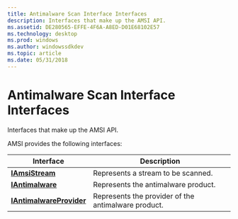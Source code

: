 ```yaml
---
title: Antimalware Scan Interface Interfaces
description: Interfaces that make up the AMSI API.
ms.assetid: DE280565-EFFE-4F6A-A8ED-D01E68102E57
ms.technology: desktop
ms.prod: windows
ms.author: windowssdkdev
ms.topic: article
ms.date: 05/31/2018
---
```


# Antimalware Scan Interface Interfaces

Interfaces that make up the AMSI API.

AMSI provides the following interfaces:



| Interface                                            | Description                                                    |
|------------------------------------------------------|----------------------------------------------------------------|
| [**IAmsiStream**](/windows/desktop/api/amsi/nn-amsi-iamsistream)                   | Represents a stream to be scanned.<br/>                  |
| [**IAntimalware**](/windows/desktop/api/amsi/nn-amsi-iantimalware)                 | Represents the antimalware product.<br/>                 |
| [**IAntimalwareProvider**](/windows/desktop/api/amsi/nn-amsi-iantimalwareprovider) | Represents the provider of the antimalware product.<br/> |



 

 

 





